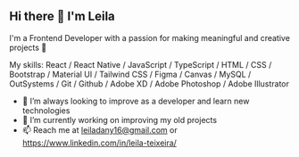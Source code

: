 <h2>Hi there 👋 I'm Leila</h2>

I'm a Frontend Developer with a passion for making meaningful and creative projects 🥸

My skills: React / React Native / JavaScript / TypeScript / HTML / CSS / Bootstrap / Material UI / Tailwind CSS / Figma / Canvas / MySQL / OutSystems / Git / Github / Adobe XD / Adobe Photoshop / Adobe Illustrator

- 🌱 I’m always looking to improve as a developer and learn new technologies
- 🔭 I’m currently working on improving my old projects
- 📫 Reach me at leiladany16@gmail.com or https://www.linkedin.com/in/leila-teixeira/
